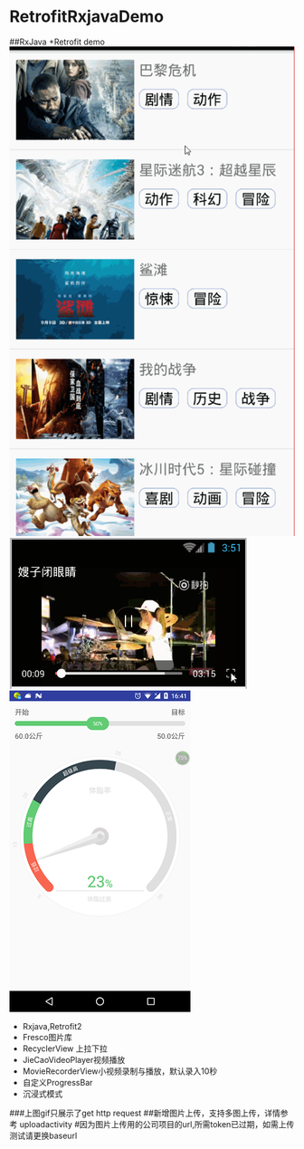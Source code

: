 # RetrofitRxjavaDemo
##RxJava +Retrofit demo
![screenshot](https://github.com/HarryXR/RetrofitRxjavaDemo/blob/master/gif%2Fmy.gif) 
![screenshot](https://github.com/HarryXR/RetrofitRxjavaDemo/blob/master/gif/8.png) 
![screenshot](https://github.com/HarryXR/RetrofitRxjavaDemo/blob/master/gif/2.png) 
- Rxjava,Retrofit2
- Fresco图片库
- RecyclerView 上拉下拉
- JieCaoVideoPlayer视频播放
- MovieRecorderView小视频录制与播放，默认录入10秒
- 自定义ProgressBar
- 沉浸式模式

###上图gif只展示了get http request
##新增图片上传，支持多图上传，详情参考 uploadactivity
#因为图片上传用的公司项目的url,所需token已过期，如需上传测试请更换baseurl
